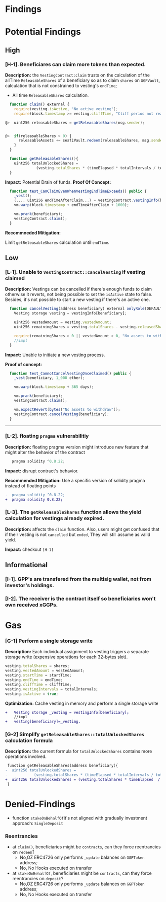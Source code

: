 # Findings

# Potential Findings

## High

### [H-1]. Beneficiares can claim more tokens than expected.

**Description:** the `VestingContract:claim` trusts on the calculation of the allTime `ReleasableShares` of a beneficiary so as to claim `shares` on `GGPVault`, calculation that is not constrained to vesting's `endTime`;

- All time `ReleasableShares` calculation.

```javascript
  function claim() external {
    require(vesting.isActive, "No active vesting");
    require(block.timestamp >= vesting.cliffTime, "Cliff period not reached");

@>  uint256 releasableShares = getReleasableShares(msg.sender);


@>  if(releasableShares > 0) {
      releasableAssets += seafiVault.redeem(releasableShares, msg.sender, address(this));
    }
  }
```

```javascript
  function getReleasableShares(){
    uint256 totalUnlockedShares =
              (vesting.totalShares * (timeElapsed * totalIntervals / totalTime)) / totalIntervals;
  }
```

**Impact:** Potential Drain of funds.
**Proof Of Concept:**

```javascript
  function test_CanClaimEvenWhenVestingEndTimeExceeds() public {
    _vest();
    (,,,, uint256 endTimeAfterClaim,,,) = vestingContract.vestingInfo(beneficiary);
    vm.warp(block.timestamp + endTimeAfterClaim + 1000);

    vm.prank(beneficiary);
    vestingContract.claim();
  }
```

**Recommneded Mitigation:**

Limit `getReleasableShares` calculation until `endTime`.

## Low

### [L-1]. Unable to `VestingContract::cancelVesting` if vesting claimed

**Description:** Vestings can be cancelled if there's enough funds to claim otherwise it reverts, not being possible to set the `isActive` state to false. Besides, it's not possible to start a new vesting if there's an active one.

```javascript
  function cancelVesting(address beneficiary) external onlyRole(DEFAULT_ADMIN_ROLE) {
    Vesting storage vesting = vestingInfo[beneficiary];

    uint256 vestedAmount = vesting.vestedAmount;
    uint256 remainingShares = vesting.totalShares - vesting.releasedShares;

    require(remainingShares > 0 || vestedAmount > 0, "No assets to withdraw");
    //impl
  }
```

**Impact:** Unable to initiate a new vesting process.

**Proof of concept:**

```javascript
  function test_CannotCancelVestingOnceClaimed() public {
    _vest(beneficiary, 1_000 ether);

    vm.warp(block.timestamp + 365 days);

    vm.prank(beneficiary);
    vestingContract.claim();

    vm.expectRevert(bytes("No assets to withdraw"));
    vestingContract.cancelVesting(beneficiary);
  }
```

---

### [L-2]. floating `pragma` vulnerabilitiy

**Description:** floating pragma version might introduce new feature that might alter the behavior of the contract

```javascript
   pragma solidity ^0.8.22;
```

**Impact:** disrupt contract's behavior.

**Recommended Mitigation:**
Use a specific version of solidity pragma instead of floating points

```diff
-  pragma solidity ^0.8.22;
+  pragma solidity 0.8.22;
```

### [L-3]. The `getReleasableShares` function allows the yield calculation for vestings already expired.

**Description:** affects the `claim` function. Also, users might get confused that if their vesting is not `cancelled` but `ended`, They will still assume as valid yield.

**Impact:** checkout `[H-1]`

## Informational

### [I-1]. GPP's are transfered from the multisig wallet, not from investor's holdings.

### [I-2]. The receiver is the contract itself so beneficiaries won't own received xGGPs.

# Gas

### [G-1] Perform a single storage write

**Description:** Each individual assignment to vesting triggers a separate storage write (expensive operations for each 32-bytes slot).

```javascript
vesting.totalShares = shares;
vesting.vestedAmount = vestedAmount;
vesting.startTime = startTime;
vesting.endTime = endTime;
vesting.cliffTime = cliffTime;
vesting.vestingIntervals = totalIntervals;
vesting.isActive = true;
```

**Optimization:**
Cache vesting in memory and perform a single storage write

```diff
+   Vesting storage _vesting = vestingInfo[beneficiary];
    //impl
+   vesting[beneficiary]=_vesting.
```

### [G-2] Simplify `getReleasableShares::totalUnlockedShares` calculation formula

**Description:** the current formula for `totalUnlockedShares` contains more operations involved.

```diff
 function getReleasableShares(address beneficiary){
-  uint256 totalUnlockedShares =
-            (vesting.totalShares * (timeElapsed * totalIntervals / totalTime)) / totalIntervals;
+  uint256 totalUnlockedShares = (vesting.totalShares * timeElapsed  / totalTime);
 }
```

# Denied-Findings

- function `stakeOnBehalfOf`it's not aligned with gradually investment approach: `SingleDeposit`

### Reentrancies

- at `claim()`, beneficiaries might be `contracts`, can they force reentrancies on `redeem`?
  - No,OZ ERC4726 only performs `_update` balances on `GGPToken` address;
  - No, No Hooks executed on transfer
- at `stakeOnBehalfOf`, beneficiaries might be `contracts`, can they force reentrancies on `deposit`?
  - No,OZ ERC4726 only performs `_update` balances on `GGPToken` address;
  - No, No Hooks executed on transfer
